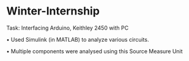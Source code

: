 # Winter-Internship

Task: Interfacing Arduino, Keithley 2450 with PC

•
Used Simulink (in MATLAB) to analyze various circuits.

•
Multiple components were analysed using this Source Measure Unit
